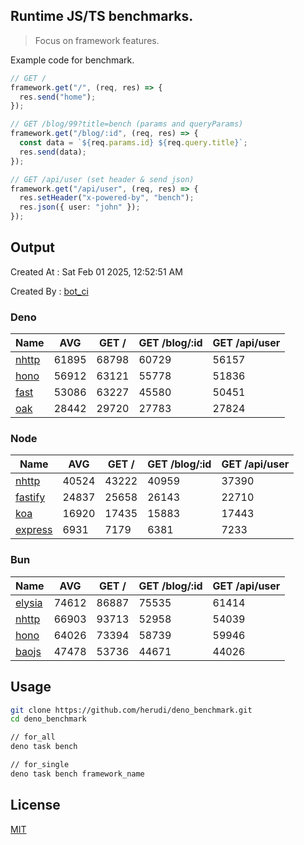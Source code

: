## Runtime JS/TS benchmarks.

> Focus on framework features.

Example code for benchmark.
```ts
// GET /
framework.get("/", (req, res) => {
  res.send("home");
});

// GET /blog/99?title=bench (params and queryParams)
framework.get("/blog/:id", (req, res) => {
  const data = `${req.params.id} ${req.query.title}`;
  res.send(data);
});

// GET /api/user (set header & send json)
framework.get("/api/user", (req, res) => {
  res.setHeader("x-powered-by", "bench");
  res.json({ user: "john" });
});
```

## Output
Created At : Sat Feb 01 2025, 12:52:51 AM

Created By : [bot_ci](https://github.com/herudi/deno_benchmarks/commits?author=github-actions%5Bbot%5D)


### Deno
|Name|AVG|GET /|GET /blog/:id|GET /api/user|
|----|----|----|----|----|
|[nhttp](https://github.com/nhttp/nhttp)|61895|68798|60729|56157|
|[hono](https://github.com/honojs/hono)|56912|63121|55778|51836|
|[fast](https://github.com/danteissaias/fast)|53086|63227|45580|50451|
|[oak](https://github.com/oakserver/oak)|28442|29720|27783|27824|
  


### Node
|Name|AVG|GET /|GET /blog/:id|GET /api/user|
|----|----|----|----|----|
|[nhttp](https://github.com/nhttp/nhttp)|40524|43222|40959|37390|
|[fastify](https://github.com/fastify/fastify)|24837|25658|26143|22710|
|[koa](https://github.com/koajs/koa)|16920|17435|15883|17443|
|[express](https://github.com/expressjs/express)|6931|7179|6381|7233|
  


### Bun
|Name|AVG|GET /|GET /blog/:id|GET /api/user|
|----|----|----|----|----|
|[elysia](https://github.com/elysiajs/elysia)|74612|86887|75535|61414|
|[nhttp](https://github.com/nhttp/nhttp)|66903|93713|52958|54039|
|[hono](https://github.com/honojs/hono)|64026|73394|58739|59946|
|[baojs](https://github.com/mattreid1/baojs)|47478|53736|44671|44026|
  



## Usage

```bash
git clone https://github.com/herudi/deno_benchmark.git
cd deno_benchmark

// for_all
deno task bench

// for_single
deno task bench framework_name
```

## License

[MIT](LICENSE)

